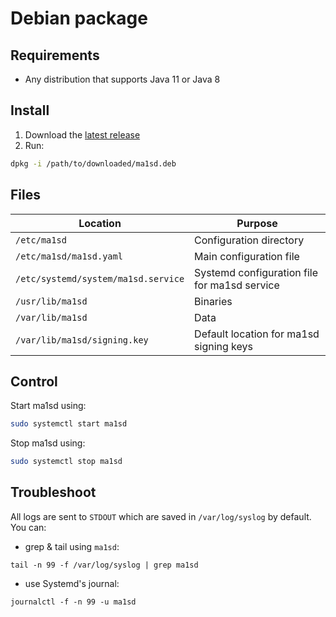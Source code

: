 # Debian package
## Requirements
- Any distribution that supports Java 11 or Java 8

## Install
1. Download the [latest release](https://github.com/ma1uta/ma1sd/releases/latest)
2. Run:
```bash
dpkg -i /path/to/downloaded/ma1sd.deb
```
## Files
| Location                            | Purpose                                      |
|-------------------------------------|----------------------------------------------|
| `/etc/ma1sd`                        | Configuration directory                      |
| `/etc/ma1sd/ma1sd.yaml`             | Main configuration file                      |
| `/etc/systemd/system/ma1sd.service` | Systemd configuration file for ma1sd service |
| `/usr/lib/ma1sd`                    | Binaries                                     |
| `/var/lib/ma1sd`                    | Data                                         |
| `/var/lib/ma1sd/signing.key`        | Default location for ma1sd signing keys      |

## Control
Start ma1sd using:
```bash
sudo systemctl start ma1sd
```

Stop ma1sd using:
```bash
sudo systemctl stop ma1sd
```

## Troubleshoot
All logs are sent to `STDOUT` which are saved in `/var/log/syslog` by default.  
You can:
- grep & tail using `ma1sd`:
```
tail -n 99 -f /var/log/syslog | grep ma1sd
```
- use Systemd's journal:
```
journalctl -f -n 99 -u ma1sd
```
